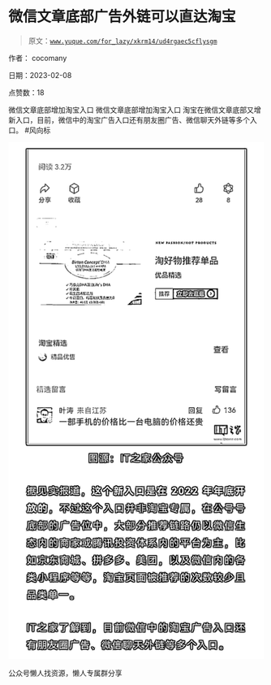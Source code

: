 # 微信文章底部广告外链可以直达淘宝

> 原文：[`www.yuque.com/for_lazy/xkrm14/ud4rgaec5cflysgm`](https://www.yuque.com/for_lazy/xkrm14/ud4rgaec5cflysgm)

作者： cocomany

日期：2023-02-08

点赞数：18

微信文章底部增加淘宝入口 微信文章底部增加淘宝入口 淘宝在微信文章底部又增新入口，目前，微信中的淘宝广告入口还有朋友圈广告、微信聊天外链等多个入口。 #风向标

![](img/5e451afb9f483fb2f5b9e94d42ea547f.png)  

公众号懒人找资源，懒人专属群分享

